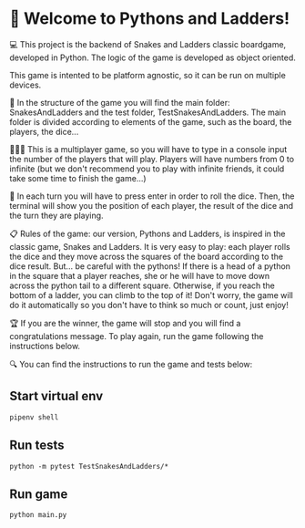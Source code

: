 # 🐍 Welcome to Pythons and Ladders!

💻 This project is the backend of Snakes and Ladders classic boardgame, developed in Python.
The logic of the game is developed as object oriented.

This game is intented to be platform agnostic, so it can be run on multiple devices.

📁 In the structure of the game you will find the main folder: SnakesAndLadders and the test folder, TestSnakesAndLadders. The main folder is divided according to elements of the game, such as the board, the players, the dice...

🧑‍🤝‍🧑 This is a multiplayer game, so you will have to type in a console input the number of the players that will play. Players will have numbers from 0 to infinite (but we don't recommend you to play with infinite friends, it could take some time to finish the game...)

🎲 In each turn you will have to press enter in order to roll the dice. Then, the terminal will show you the position of each player, the result of the dice and the turn they are playing.

📋 Rules of the game: our version, Pythons and Ladders, is inspired in the classic game, Snakes and Ladders. It is very easy to play: each player rolls the dice and they move across the squares of the board according to the dice result.
But... be careful with the pythons! If there is a head of a python in the square that a player reaches, she or he will have to move down across the python tail to a different square. Otherwise, if you reach the bottom of a ladder, you can climb to the top of it! Don't worry, the game will do it automatically so you don't have to think so much or count, just enjoy!

🏆 If you are the winner, the game will stop and you will find a congratulations message. To play again, run the game following the instructions below.

🔍 You can find the instructions to run the game and tests below:

## Start virtual env

```
pipenv shell
```

## Run tests

```
python -m pytest TestSnakesAndLadders/*
```

## Run game

```
python main.py
```
